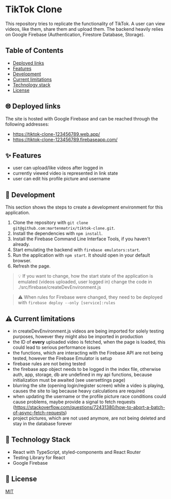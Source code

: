# TikTok Clone

This repository tries to replicate the functionality of TikTok. A user can view videos, like them, share them and upload them.
The backend heavily relies on Google Firebase (Authentication, Firestore Database, Storage).

## Table of Contents
- [Deployed links](#-globewithmeridians--deployed-links)
- [Features](#-sparkles--features)
- [Development](#-wrench--development)
- [Current limitations](#-warning--current-limitations)
- [Technology stack](#-bluebook--technology-stack)
- [License](#-scroll--license)

## :globe_with_meridians: Deployed links
The site is hosted with Google Firebase and can be reached through the following addresses:
- https://tiktok-clone-123456789.web.app/
- https://tiktok-clone-123456789.firebaseapp.com/

## :sparkles: Features
- user can upload/like videos after logged in
- currently viewed video is represented in link state
- user can edit his profile picture and username

## :wrench: Development
This section shows the steps to create a development environment for this application.

1. Clone the repository with `git clone git@github.com:martenmatrix/tiktok-clone.git`.
2. Install the dependencies with `npm install`.
3. Install the Firebase Command Line Interface Tools, if you haven't already.
4. Start emulating the backend with `firebase emulators:start`.
5. Run the application with `npm start`. It should open in your default browser.
6. Refresh the page.

> :bulb: If you want to change, how the start state of the application is emulated (videos uploaded, user logged in) change the code in ./src/firebase/createDevEnvironment.js

> :warning: When rules for Firebase were changed, they need to be deployed with `firebase deploy --only [service]:rules`

## :warning: Current limitations
- in createDevEnvironment.js videos are being imported for solely testing purposes, however they might also be imported in production
- the ID of **every** uploaded video is fetched, when the page is loaded, this could lead to serious performance issues
- the functions, which are interacting with the Firebase API are not being tested, however the Firebase Emulator is setup
- firebase rules are not being tested
- the firebase app object needs to be logged in the index file, otherwise auth, app, storage, db are undefined in my api functions, because initialization must be awaited (see usersettings page)
- blurring the site (opening login/register screen) while a video is playing, causes the site to lag because heavy calculations are required
- when updating the username or the profile picture race conditions could cause problems, maybe provide a signal to fetch requests (https://stackoverflow.com/questions/72431380/how-to-abort-a-batch-of-async-fetch-requests)
- project pictures, which are not used anymore, are not being deleted and stay in the database forever

## :blue_book: Technology Stack
- React with TypeScript, styled-components and React Router
- Testing Library for React
- Google Firebase

## :scroll: License
[MIT](https://github.com/martenmatrix/tiktok-clone/blob/main/LICENSE)